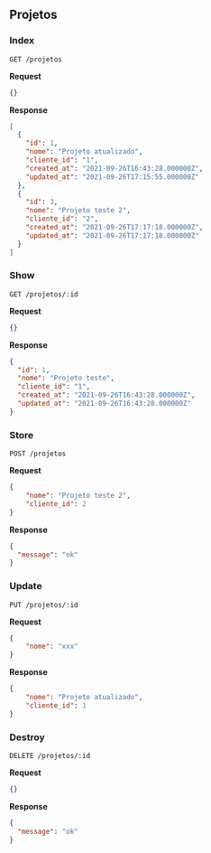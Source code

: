 ## Projetos

### Index

```HTTP
GET /projetos
```

**Request**
```json
{}
```

**Response**
```json
[
  {
    "id": 1,
    "nome": "Projeto atualizado",
    "cliente_id": "1",
    "created_at": "2021-09-26T16:43:28.000000Z",
    "updated_at": "2021-09-26T17:15:55.000000Z"
  },
  {
    "id": 3,
    "nome": "Projeto teste 2",
    "cliente_id": "2",
    "created_at": "2021-09-26T17:17:18.000000Z",
    "updated_at": "2021-09-26T17:17:18.000000Z"
  }
]
```

### Show

```HTTP
GET /projetos/:id
```

**Request**
```json
{}
```

**Response**
```json
{
  "id": 1,
  "nome": "Projeto teste",
  "cliente_id": "1",
  "created_at": "2021-09-26T16:43:28.000000Z",
  "updated_at": "2021-09-26T16:43:28.000000Z"
}
```

### Store

```HTTP
POST /projetos
```

**Request**
```json
{
	"nome": "Projeto teste 2",
	"cliente_id": 2
}
```

**Response**
```json
{
  "message": "ok"
}
```

### Update

```HTTP
PUT /projetos/:id
```

**Request**
```json
{
	"nome": "xxx"
}
```

**Response**
```json
{
	"nome": "Projeto atualizado",
	"cliente_id": 1
}
```

### Destroy

```HTTP
DELETE /projetos/:id
```

**Request**
```json
{}
```

**Response**
```json
{
  "message": "ok"
}
```